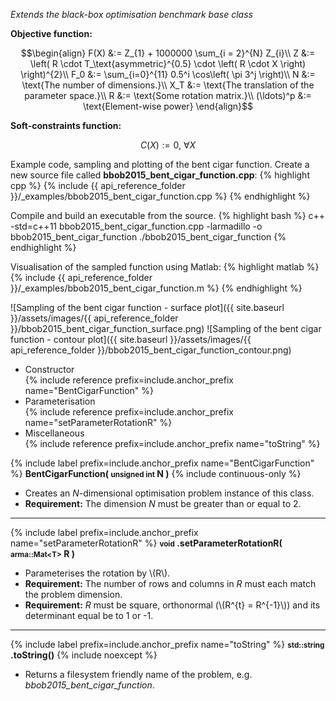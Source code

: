 *Extends the black-box optimisation benchmark base class*

**Objective function:**

$$\begin{align}
F(X) &:= Z_{1} + 1000000 \sum_{i = 2}^{N} Z_{i}\\
Z &:= \left( R \cdot T_\text{asymmetric}^{0.5} \cdot \left( R \cdot X \right) \right)^{2}\\
F_0 &:= \sum_{i=0}^{11} 0.5^i \cos\left( \pi 3^j \right)\\
N &:= \text{The number of dimensions.}\\
X_T &:= \text{The translation of the parameter space.}\\
R &:= \text{Some rotation matrix.}\\
(\ldots)^p &:= \text{Element-wise power}
\end{align}$$

**Soft-constraints function:**

$$C(X) := 0, \ \forall X$$

Example code, sampling and plotting of the bent cigar function.
Create a new source file called **bbob2015_bent_cigar_function.cpp**:
{% highlight cpp %}
{% include {{ api_reference_folder }}/_examples/bbob2015_bent_cigar_function.cpp %}
{% endhighlight %}

Compile and build an executable from the source.
{% highlight bash %}
c++ -std=c++11 bbob2015_bent_cigar_function.cpp -larmadillo -o bbob2015_bent_cigar_function
./bbob2015_bent_cigar_function
{% endhighlight %}

Visualisation of the sampled function using Matlab:
{% highlight matlab %}
{% include {{ api_reference_folder }}/_examples/bbob2015_bent_cigar_function.m %}
{% endhighlight %}

![Sampling of the bent cigar function - surface plot]({{ site.baseurl }}/assets/images/{{ api_reference_folder }}/bbob2015_bent_cigar_function_surface.png)
![Sampling of the bent cigar function - contour plot]({{ site.baseurl }}/assets/images/{{ api_reference_folder }}/bbob2015_bent_cigar_function_contour.png)

- Constructor<br>
  {% include reference prefix=include.anchor_prefix name="BentCigarFunction" %}
- Parameterisation<br>
  {% include reference prefix=include.anchor_prefix name="setParameterRotationR" %}
- Miscellaneous<br>
  {% include reference prefix=include.anchor_prefix name="toString" %}

{% include label prefix=include.anchor_prefix name="BentCigarFunction" %}
**BentCigarFunction( <small>unsigned int</small> N )** {% include continuous-only %}

- Creates an *N*-dimensional optimisation problem instance of this class.
- **Requirement:** The dimension *N* must be greater than or equal to 2.

---
{% include label prefix=include.anchor_prefix name="setParameterRotationR" %}
**<small>void</small> .setParameterRotationR( <small>arma::Mat&lt;T&gt;</small> R )**

- Parameterises the rotation by \\(R\\).
- **Requirement:** The number of rows and columns in *R* must each match the problem dimension.
- **Requirement:** *R* must be square, orthonormal (\\(R^{t} = R^{-1}\\)) and its determinant equal be to 1 or -1.

---
{% include label prefix=include.anchor_prefix name="toString" %}
**<small>std::string</small> .toString()** {% include noexcept %}

- Returns a filesystem friendly name of the problem, e.g. *bbob2015_bent_cigar_function*.